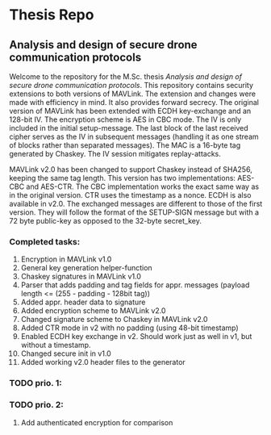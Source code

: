 # Thesis Repo

## Analysis and design of secure drone communication protocols

Welcome to the repository for the M.Sc. thesis *Analysis and design of secure drone communication protocols*. This repository contains security extensions to both versions of MAVLink. The extension and changes were made with efficiency in mind. It also provides forward secrecy. The original version of MAVLink has been extended with ECDH key-exchange and an 128-bit IV. The encryption scheme is AES in CBC mode. The IV is only included in the initial setup-message. The last block of the last received cipher serves as the IV in subsequent messages (handling it as one stream of blocks rather than separated messages). The MAC is a 16-byte tag generated by Chaskey. The IV session mitigates replay-attacks.

MAVLink v2.0 has been changed to support Chaskey instead of SHA256, keeping the same tag length. This version has two implementations: AES-CBC and AES-CTR. The CBC implementation works the exact same way as in the original version. CTR uses the timestamp as a nonce. ECDH is also available in v2.0. The exchanged messages are different to those of the first version. They will follow the format of the SETUP-SIGN message but with a 72 byte public-key as opposed to the 32-byte secret_key. 


### Completed tasks:

  1. Encryption in MAVLink v1.0
  2. General key generation helper-function
  3. Chaskey signatures in MAVLink v1.0
  4. Parser that adds padding and tag fields for appr. messages (payload length <= (255 - padding - 128bit tag))
  5. Added appr. header data to signature
  6. Added encryption scheme to MAVLink v2.0
  7. Changed signature scheme to Chaskey in MAVLink v2.0
  8. Added CTR mode in v2 with no padding (using 48-bit timestamp)
  9. Enabled ECDH key exchange in v2. Should work just as well in v1, but without a timestamp.
  10. Changed secure init in v1.0
  11. Added working v2.0 header files to the generator

### TODO prio. 1:



### TODO prio. 2:
  
  1. Add authenticated encryption for comparison
